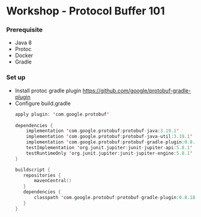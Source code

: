 # Workshop - Protocol Buffer 101
### Prerequisite
- Java 8
- Protoc
- Docker
- Gradle

### Set up
- Install protoc gradle plugin https://github.com/google/protobuf-gradle-plugin
- Configure build.gradle
    ```kotlin
    apply plugin: 'com.google.protobuf'
      
    dependencies {
        implementation 'com.google.protobuf:protobuf-java:3.19.1'
        implementation 'com.google.protobuf:protobuf-java-util:3.19.1'
        implementation 'com.google.protobuf:protobuf-gradle-plugin:0.8.18'
        testImplementation 'org.junit.jupiter:junit-jupiter-api:5.8.1'
        testRuntimeOnly 'org.junit.jupiter:junit-jupiter-engine:5.8.1'
    }
    
    buildscript {
       repositories {
           mavenCentral()
       }
       dependencies {
           classpath 'com.google.protobuf:protobuf-gradle-plugin:0.8.18'
       }
    }
    ```